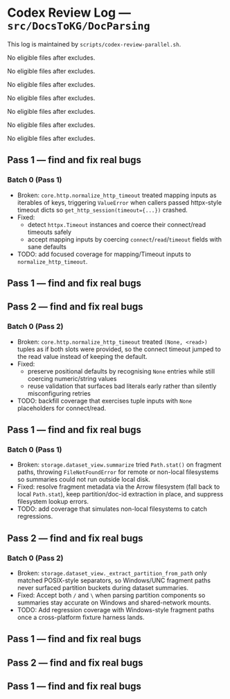 # Codex Review Log — `src/DocsToKG/DocParsing`
This log is maintained by `scripts/codex-review-parallel.sh`.

<!-- 2025-10-22 16:55:34Z UTC -->
No eligible files after excludes.

<!-- 2025-10-22 17:01:20Z UTC -->
No eligible files after excludes.

<!-- 2025-10-22 17:13:46Z UTC -->
No eligible files after excludes.

<!-- 2025-10-23 01:39:11Z UTC -->
No eligible files after excludes.

<!-- 2025-10-23 02:48:00Z UTC -->
No eligible files after excludes.

<!-- 2025-10-23 03:05:49Z UTC -->
No eligible files after excludes.

<!-- 2025-10-23 03:55:00Z UTC -->
No eligible files after excludes.

<!-- 2025-10-23 04:04:17Z UTC -->
## Pass 1 — find and fix real bugs

### Batch 0 (Pass 1)
- Broken: `core.http.normalize_http_timeout` treated mapping inputs as iterables of keys, triggering `ValueError` when callers passed httpx-style timeout dicts so `get_http_session(timeout={...})` crashed.
- Fixed:
  - detect `httpx.Timeout` instances and coerce their connect/read timeouts safely
  - accept mapping inputs by coercing `connect`/`read`/`timeout` fields with sane defaults
- TODO: add focused coverage for mapping/Timeout inputs to `normalize_http_timeout`.

<!-- 2025-10-23 04:06:49Z UTC -->
## Pass 1 — find and fix real bugs

<!-- 2025-10-23 04:06:56Z UTC -->
## Pass 2 — find and fix real bugs

### Batch 0 (Pass 2)
- Broken: `core.http.normalize_http_timeout` treated `(None, <read>)` tuples as if both slots were provided, so the connect timeout jumped to the read value instead of keeping the default.
- Fixed:
  - preserve positional defaults by recognising `None` entries while still coercing numeric/string values
  - reuse validation that surfaces bad literals early rather than silently misconfiguring retries
- TODO: backfill coverage that exercises tuple inputs with `None` placeholders for connect/read.

<!-- 2025-10-23 04:24:41Z UTC -->
## Pass 1 — find and fix real bugs

### Batch 0 (Pass 1)
- Broken: `storage.dataset_view.summarize` tried `Path.stat()` on fragment paths, throwing `FileNotFoundError` for remote or non-local filesystems so summaries could not run outside local disk.
- Fixed: resolve fragment metadata via the Arrow filesystem (fall back to local `Path.stat`), keep partition/doc-id extraction in place, and suppress filesystem lookup errors.
- TODO: add coverage that simulates non-local filesystems to catch regressions.

<!-- 2025-10-23 04:29:09Z UTC -->
## Pass 2 — find and fix real bugs

### Batch 0 (Pass 2)
- Broken: `storage.dataset_view._extract_partition_from_path` only matched POSIX-style separators, so Windows/UNC fragment paths never surfaced partition buckets during dataset summaries.
- Fixed: Accept both `/` and `\` when parsing partition components so summaries stay accurate on Windows and shared-network mounts.
- TODO: Add regression coverage with Windows-style fragment paths once a cross-platform fixture harness lands.

<!-- 2025-10-23 04:46:08Z UTC -->
## Pass 1 — find and fix real bugs

<!-- 2025-10-23 04:50:55Z UTC -->
## Pass 2 — find and fix real bugs

<!-- 2025-10-23 05:59:19Z UTC -->
## Pass 1 — find and fix real bugs
